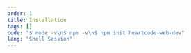 ```yaml
---
order: 1
title: Installation
tags: []
code: "$ node -v\n$ npm -v\n$ npm init heartcode-web-dev"
lang: "Shell Session"
---
```


<!-- Written in vue. -->